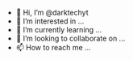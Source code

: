 - 👋 Hi, I’m @darktechyt
- 👀 I’m interested in ...
- 🌱 I’m currently learning ...
- 💞️ I’m looking to collaborate on ...
- 📫 How to reach me ...

<!---
darktechyt/darktechyt is a ✨ special ✨ repository because its `README.md` (this file) appears on your GitHub profile.
You can click the Preview link to take a look at your changes.
--->
